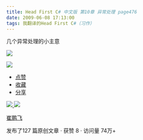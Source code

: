 ```yaml
---
title: Head First C# 中文版 第10章 异常处理 page476
date: 2009-06-08 17:13:00
tags: 我翻译的Head First C#（习作）
---
```

几个异常处理的小主意

  

![](https://p-blog.csdn.net/images/p_blog_csdn_net/cuipengfei1/EntryImages/20090608/2009-06-08_17-04-33.jpg)

![](https://p-blog.csdn.net/images/p_blog_csdn_net/cuipengfei1/EntryImages/20090608/2009-06-08_17-08-34.jpg)

  * [ 点赞  ](javascript:;)
  * [ 收藏  ](javascript:;)
  * [ 分享 ](javascript:;)

[ ![](https://profile.csdnimg.cn/5/2/5/3_cuipengfei1)
![](https://g.csdnimg.cn/static/user-reg-year/1x/11.png)
](https://blog.csdn.net/cuipengfei1)

[ 崔鹏飞 ](https://blog.csdn.net/cuipengfei1)

发布了127 篇原创文章  ·  获赞 8  ·  访问量 74万+

